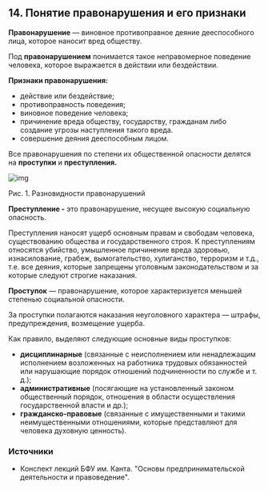 ## 14. Понятие правонарушения и его признаки

**Правонарушение** — виновное противоправное деяние дееспособного лица, которое наносит вред обществу.

Под **правонарушением** понимается такое неправомерное поведение человека, которое выражается в действии или бездействии.

 **Признаки правонарушения:**

- действие или бездействие;
- противоправность поведения;
- виновное поведение человека;
- причинение вреда обществу, государству, гражданам 	либо создание угрозы наступления такого вреда.
- совершение деяния дееспособным лицом.

Все правонарушения по степени их общественной опасности делятся на **проступки** и **преступления.**

 ![img](https://studfiles.net/html/2706/198/html_knirYss2tj.j5yP/img-86kR5T.jpg)

 Рис. 1. Разновидности правонарушений

**Преступление -** это правонарушение, несущее высокую социальную опасность.

Преступления наносят ущерб основным правам и свободам человека, существованию общества и государственного строя. К преступлениям относятся убийство, умышленное причинение вреда здоровью, изнасилование, грабеж, вымогательство, хулиганство, терроризм и т.д., т.е. все деяния, которые запрещены уголовным законодательством и за которые следуют строгие наказания.

**Проступок** — правонарушение, которое характеризуется меньшей степенью социальной опасности.

За проступки полагаются наказания неуголовного характера — штрафы, предупреждения, возмещение ущерба.

Как правило, выделяют следующие основные виды проступков:

- **дисциплинарные** (связанные с неисполнением или ненадлежащим исполнением возложенных на работника 	трудовых обязанностей или нарушающие порядок отношений подчиненности по службе и т. д.);
- **административные** (посягающие на установленный законом общественный порядок, отношения в области осуществления государственной власти и др.);
-  **гражданско-правовые** (связанные с имущественными и такими неимущественными 	отношениями, которые представляют для человека духовную ценность).

### Источники

- Конспект лекций БФУ им. Канта. "Основы предпринимательской деятельности и правоведение".